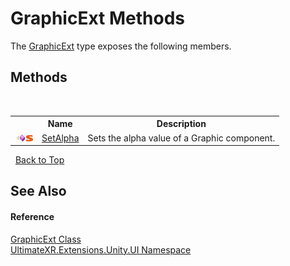 # GraphicExt Methods
 

The <a href="T_UltimateXR_Extensions_Unity_UI_GraphicExt">GraphicExt</a> type exposes the following members.


## Methods
&nbsp;<table><tr><th></th><th>Name</th><th>Description</th></tr><tr><td>![Public method](media/pubmethod.gif "Public method")![Static member](media/static.gif "Static member")</td><td><a href="M_UltimateXR_Extensions_Unity_UI_GraphicExt_SetAlpha">SetAlpha</a></td><td>
Sets the alpha value of a Graphic component.</td></tr></table>&nbsp;
<a href="#graphicext-methods">Back to Top</a>

## See Also


#### Reference
<a href="T_UltimateXR_Extensions_Unity_UI_GraphicExt">GraphicExt Class</a><br /><a href="N_UltimateXR_Extensions_Unity_UI">UltimateXR.Extensions.Unity.UI Namespace</a><br />
